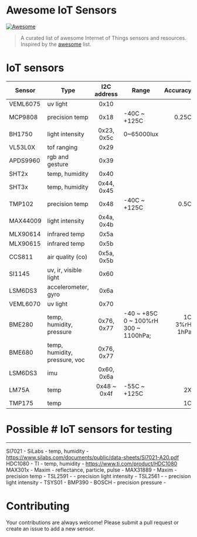 # Awesome IoT Sensors
[![Awesome](https://cdn.rawgit.com/sindresorhus/awesome/d7305f38d29fed78fa85652e3a63e154dd8e8829/media/badge.svg)](https://github.com/sindresorhus/awesome)
> A curated list of awesome Internet of Things sensors and resources.
Inspired by the [awesome](https://github.com/sindresorhus/awesome) list.

# IoT sensors
| Sensor | Type                         | I2C address | Range      | Accuracy | Resolution | Manufacturer                                                                                                         |
| ------ | ---------------------------- |:-----------:| ---------- | --------:| ---------- | -------------------------------------------------------------------------------------------------------------------- |
|VEML6075|uv light                      |0x10         |            |          |            |[Vishay](https://www.vishay.com/ppg?84277)                                                                            |
|MCP9808 |precision temp                |0x18         |-40C ~ +125C|     0.25C|     0.0625C|[Microchip](https://ww1.microchip.com/downloads/en/DeviceDoc/25095A.pdf)                                              |
|BH1750  |light intensity               |0x23, 0x5c   |  0~65000lux|          |            |[Rohm](http://rohmfs.rohm.com/en/products/databook/datasheet/ic/sensor/light/bh1721fvc-e.pdf)                         |
|VL53L0X |tof ranging                   |0x29         |            |          |            |[STMicro](https://www.st.com/en/imaging-and-photonics-solutions/vl53l0x.html)                                         |
|APDS9960|rgb and gesture               |0x39         |            |          |            |[Broadcom](https://www.broadcom.com/products/optical-sensors/integrated-ambient-light-and-proximity-sensors/apds-9960)|
|SHT2x   |temp, humidity                |0x40         |            |          |            |[Sensirion](https://www.sensirion.com/sht21)                                                                          |
|SHT3x   |temp, humidity                |0x44, 0x45   |            |          |            |[Sensirion](https://www.sensirion.com/sht30)                                                                          |
|TMP102  |precision temp                |0x48         |-40C ~ +125C|      0.5C|     0.0625C|[TI](https://www.ti.com/product/TMP102)                                                                               |
|MAX44009|light intensity               |0x4a, 0x4b   |            |          |            |Maxim                                                                                                                 |
|MLX90614|infrared temp                 |0x5a         |            |          |            |[Melexis](https://www.melexis.com/en/product/MLX90614/Digital-Plug-Play-Infrared-Thermometer-TO-Can)                  |
|MLX90615|infrared temp                 |0x5b         |            |          |            |[Melexis](https://www.melexis.com/en/product/MLX90615/Digital-Plug-Play-Infrared-Thermometer-Ultra-Small-TO-Can)      |
|CCS811  |air quality (co)              |0x5a, 0x5b   |            |          |            |[ScioSense](https://www.sciosense.com/products/environmental-sensors/ccs811-gas-sensor-solution/)                     |
|SI1145  |uv, ir, visible light         |0x60         |            |          |            |[SiLabs](https://www.silabs.com/documents/public/data-sheets/Si1145-46-47.pdf)                                        |
|LSM6DS3 |accelerometer, gyro           |0x6a         |            |          |            |[STMicro](https://www.st.com/resource/en/datasheet/lsm6ds3.pdf)                                                       |
|VEML6070|uv light                      |0x70         |            |          |            |[Vishay](https://www.vishay.com/ppg?84277)                                                                            |
|BME280  |temp, humidity, pressure      |0x76, 0x77   |-40 ~ +85C<br/>0 ~ 100%rH<br/>300 ~ 1100hPa; |1C<br/>3%rH<br/>1hPa|0.01C<br/>0.008%rH<br/>0.18Pa|[BOSCH](https://www.bosch-sensortec.com/products/environmental-sensors/humidity-sensors-bme280)|
|BME680  |temp, humidity, pressure, voc |0x76, 0x77   |            |          |            |BOSCH                                                                                                                 |
|LSM6DS3 |imu                           |0x60, 0x6a   |            |          |            |[STMicro](https://www.st.com/resource/en/datasheet/lsm6ds3.pdf)
|LM75A   |temp                          |0x48 ~ 0x4f  |-55C ~ +125C|        2X|        9bit|[TI](https://www.ti.com/lit/ds/symlink/lm75a.pdf)                                                                     |
|TMP175  |temp                          |             |            |        1C|     0.0625C|                                                                                                                      |

# Possible # IoT sensors for testing
------------------------------------------------------------------------
SI7021          - SiLabs    - temp, humidity                - https://www.silabs.com/documents/public/data-sheets/Si7021-A20.pdf
HDC1080         - TI        - temp, humidity                - https://www.ti.com/product/HDC1080
MAX301x         - Maxim     - reflectance, particle, pulse  -
MAX31889        - Maxim     - precision temp                -
TSL2591         -           - precision light intensity     -
TSL2561         -           - precision light intensity     -
TSYS01          - 
BMP390          - BOSCH     - precision pressure            - 


# Contributing
Your contributions are always welcome! Please submit a pull request or create an issue to add a new sensor.

